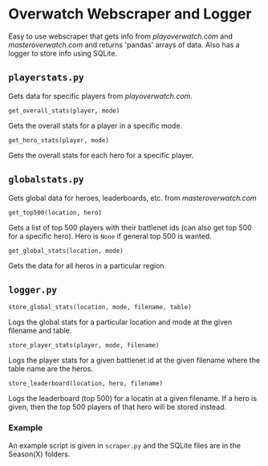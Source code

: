 # Overwatch Webscraper and Logger

Easy to use webscraper that gets info from *playoverwatch.com* and *masteroverwatch.com* and returns 'pandas' arrays of data. Also has a logger to store info using SQLite.

## `playerstats.py`

Gets data for specific players from *playoverwatch.com*.

`get_overall_stats(player, mode)`

Gets the overall stats for a player in a specific mode.

`get_hero_stats(player, mode)`

Gets the overall stats for each hero for a specific player.



## `globalstats.py`

Gets global data for heroes, leaderboards, etc. from *masteroverwatch.com*

`get_top500(location, hero)`

Gets a list of top 500 players with their battlenet ids (can also get top 500 for a specific hero). Hero is `None` if general top 500 is wanted.

`get_global_stats(location, mode)`

Gets the data for all heros in a particular region.



## `logger.py`

`store_global_stats(location, mode, filename, table)`

Logs the global stats for a particular location and mode at the given filename and table.

`store_player_stats(player, mode, filename)`

Logs the player stats for a given battlenet id at the given filename where the table name are the heros.

`store_leaderboard(location, hero, filename)`

Logs the leaderboard (top 500) for a locatin at a given filename. If a hero is given, then the top 500 players of that hero will be stored instead.


### Example

An example script is given in `scraper.py` and the SQLite files are in the Season(X) folders.